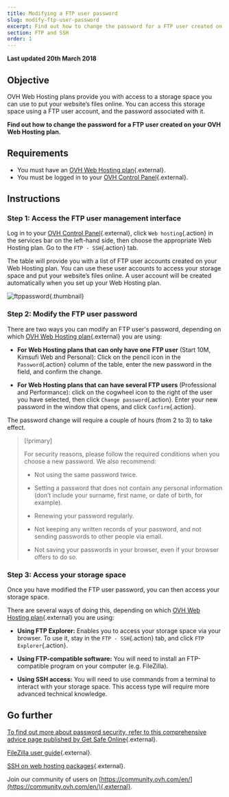 ```yaml
---
title: Modifying a FTP user password
slug: modify-ftp-user-password
excerpt: Find out how to change the password for a FTP user created on your OVH Web Hosting plan
section: FTP and SSH
order: 1
---
```


**Last updated 20th March 2018**

## Objective

OVH Web Hosting plans provide you with access to a storage space you can use to put your website’s files online. You can access this storage space using a FTP user account, and the password associated with it.

**Find out how to change the password for a FTP user created on your OVH Web Hosting plan.**

## Requirements

- You must have an [OVH Web Hosting plan](https://www.ovh.co.uk/web-hosting/){.external}.
- You must be logged in to your [OVH Control Panel](https://www.ovh.com/auth/?action=gotomanager){.external}.

## Instructions

### Step 1: Access the FTP user management interface

Log in to your [OVH Control Panel](https://www.ovh.com/auth/?action=gotomanager){.external}, click `Web hosting`{.action} in the services bar on the left-hand side, then choose the appropriate Web Hosting plan. Go to the `FTP - SSH`{.action} tab.

The table will provide you with a list of FTP user accounts created on your Web Hosting plan. You can use these user accounts to access your storage space and put your website’s files online. A user account will be created automatically when you set up your Web Hosting plan.

![ftppassword](images/change-ftp-password-step1.png){.thumbnail}

### Step 2: Modify the FTP user password

There are two ways you can modify an FTP user's password, depending on which [OVH Web Hosting plan](https://www.ovh.co.uk/web-hosting/){.external} you are using:

- **For Web Hosting plans that can only have one FTP user** (Start 10M, Kimsufi Web and Personal): Click on the pencil icon in the `Password`{.action} column of the table, enter the new password in the field, and confirm the change.

- **For Web Hosting plans that can have several FTP users** (Professional and Performance): click on the cogwheel icon to the right of the user you have selected, then click `Change password`{.action}. Enter your new password in the window that opens, and click `Confirm`{.action}.

The password change will require a couple of hours (from 2 to 3) to take effect.

> [!primary]
>
> For security reasons, please follow the required conditions when you choose a new password. We also recommend:
>
> - Not using the same password twice.
>
> - Setting a password that does not contain any personal information (don’t include your surname, first name, or date of birth, for example).
>
> - Renewing your password regularly.
>
> - Not keeping any written records of your password, and not sending passwords to other people via email.
>
> - Not saving your passwords in your browser, even if your browser offers to do so.
>

### Step 3: Access your storage space

Once you have modified the FTP user password, you can then access your storage space.

There are several ways of doing this, depending on which [OVH Web Hosting plan](https://www.google.com){.external} you are using:

- **Using FTP Explorer:** Enables you to access your storage space via your browser. To use it, stay in the `FTP - SSH`{.action} tab, and click `FTP Explorer`{.action}.

- **Using FTP-compatible software:** You will need to install an FTP-compatible program on your computer (e.g. FileZilla).

- **Using SSH access:** You will need to use commands from a terminal to interact with your storage space. This access type will require more advanced technical knowledge.

## Go further

[To find out more about password security, refer to this comprehensive advice page published by Get Safe Online](https://www.getsafeonline.org/protecting-yourself/passwords/){.external}.

[FileZilla user guide](https://docs.ovh.com/gb/en/hosting/web_hosting_filezilla_user_guide/){.external}.

[SSH on web hosting packages](https://docs.ovh.com/gb/en/hosting/web_hosting_ssh_on_web_hosting_packages/){.external}.

Join our community of users on [https://community.ovh.com/en/](https://community.ovh.com/en/){.external}.
